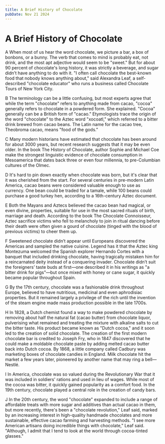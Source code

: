 ```yaml
---
title: A Brief History of Chocolate
pubDate: Nov 21 2024
---
```

# A Brief History of Chocolate

A
When most of us hear the word chocolate, we picture a bar, a box of bonbons, or a bunny. The verb that comes to mind is probably eat, not drink, and the most apt adjective would seem to be "sweet." But for about 90 percent of chocolate's long history, it was strictly a beverage, and sugar didn’t have anything to do with it. "I often call chocolate the best-known food that nobody knows anything about," said Alexandra Leaf, a self-described "chocolate educator" who runs a business called Chocolate Tours of New York City.

B
The terminology can be a little confusing, but most experts agree that while the term "chocolate" refers to anything made from cacao, "cocoa" generally refers to chocolate in a powdered form. She explained. "Cocoa" generally can be a British form of "cacao." Etymologists trace the origin of the word "chocolate" to the Aztec word "xocoatl," which referred to a bitter drink brewed from cacao beans. The Latin name for the cacao tree, Theobroma cacao, means "food of the gods."

C
Many modern historians have estimated that chocolate has been around for about 3000 years, but recent research suggests that it may be even older. In the book The History of Chocolate, author Sophie and Michael Coe make the strongest linguistic evidence of chocolate consumption in Mesoamerica that dates back three or even four millennia, to pre-Columbian cultures of the Olmec.

D
It's hard to pin down exactly when chocolate was born, but it's clear that it was cherished from the start. For several centuries in pre-modern Latin America, cacao beans were considered valuable enough to use as currency. One bean could be traded for a tamale, while 100 beans could purchase a good turkey hen, according to a 16th-century Aztec document.

E
Both the Mayans and Aztecs believed the cacao bean had magical, or even divine, properties, suitable for use in the most sacred rituals of birth, marriage and death. According to the book The Chocolate Connoisseur, Aztec sacrifice victims who fell to melancholy to join in ritual dancing before their death were often given a gourd of chocolate (tinged with the blood of previous victims) to cheer them up.

F
Sweetened chocolate didn’t appear until Europeans discovered the Americas and sampled the native cuisine. Legend has it that the Aztec king Montezuma welcomed the Spanish explorer Hernando Cortes with a banquet that included drinking chocolate, having tragically mistaken him for a reincarnated deity instead of a conquering invader. Chocolate didn’t suit the foreigners’ taste buds at first—one described it in his writings as "a bitter drink for pigs"—but once mixed with honey or cane sugar, it quickly became popular throughout Spain.


G
By the 17th century, chocolate was a fashionable drink throughout Europe, believed to have nutritious, medicinal and even aphrodisiac properties. But it remained largely a privilege of the rich until the invention of the steam engine made mass production possible in the late 1700s.

H
In 1828, a Dutch chemist found a way to make powdered chocolate by removing about half the natural fat (cacao butter) from chocolate liquor, pulverising what remained and treating the mixture with alkaline salts to cut the bitter taste. His product became known as "Dutch cocoa," and it soon led to the creation of solid chocolate. The creation of the first modern chocolate bar is credited to Joseph Fry, who in 1847 discovered that he could make a moldable chocolate paste by adding melted cacao butter back into Dutch cocoa. By 1868, a little company called Cadbury was marketing boxes of chocolate candies in England. Milk chocolate hit the market a few years later, pioneered by another name that may ring a bell—Nestlé.

I
In America, chocolate was so valued during the Revolutionary War that it was included in soldiers' rations and used in lieu of wages. While most of the cocoa was bitter, it quickly gained popularity as a comfort food. In the 19th century, chocolate played a central role in the creation of candy bars.

J
In the 20th century, the word "chocolate" expanded to include a range of affordable treats with more sugar and additives than actual cacao in them, but more recently, there's been a "chocolate revolution," Leaf said, marked by an increasing interest in high-quality handmade chocolates and more sustainable, effective cacao farming and harvesting methods. "I see more American artisans doing incredible things with chocolate," Leaf said. "Although, I admit that I tend to look at the world through cocoa-tinted glasses."